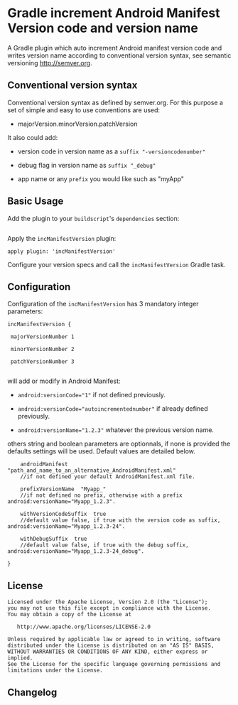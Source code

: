 # Gradle increment Android Manifest Version code and version name

A Gradle plugin which auto increment Android manifest version code and writes version name according to conventional version syntax, see semantic versioning http://semver.org.

## Conventional version syntax

Conventional version syntax as defined by semver.org.
For this purpose a set of simple and easy to use conventions are used:

- majorVersion.minorVersion.patchVersion

It also could add:

- version code in version name as a `suffix "-versioncodenumber"` 

- debug flag in version name as `suffix "_debug"`

- app name or any `prefix` you would like such as "myApp"

## Basic Usage

Add the plugin to your `buildscript`'s `dependencies` section:


```classpath 'com.github.gilleslebrun:git-gradleplugin:0.0.1'
```

Apply the `incManifestVersion` plugin:

```
apply plugin: 'incManifestVersion'
```

Configure your version specs and call the `incManifestVersion` Gradle task.

## Configuration

Configuration of the `incManifestVersion` has 3 mandatory integer parameters:

```
incManifestVersion {

 majorVersionNumber 1  

 minorVersionNumber 2

 patchVersionNumber 3


```
 will add or modify in Android Manifest: 
 
 
 - `android:versionCode="1"` if not defined previously.
 
 - `android:versionCode="autoincrementednumber"` if already defined previously.

 - `android:versionName="1.2.3"` whatever the previous version name.
  
 others string and boolean parameters are optionnals, if none is provided the defaults settings will be used. Default values are detailed below.

``` 
    androidManifest  "path_and_name_to_an_alternative_AndroidManifest.xml"
    //if not defined your default AndroidManifest.xml file.
 
    prefixVersionName  "Myapp_"
    //if not defined no prefix, otherwise with a prefix android:versionName="Myapp_1.2.3".

    withVersionCodeSuffix  true
    //default value false, if true with the version code as suffix, android:versionName="Myapp_1.2.3-24".
    
    withDebugSuffix  true
    //default value false, if true with the debug suffix, android:versionName="Myapp_1.2.3-24_debug".
    
} 
```

## License

    Licensed under the Apache License, Version 2.0 (the "License");
    you may not use this file except in compliance with the License.
    You may obtain a copy of the License at

       http://www.apache.org/licenses/LICENSE-2.0

    Unless required by applicable law or agreed to in writing, software
    distributed under the License is distributed on an "AS IS" BASIS,
    WITHOUT WARRANTIES OR CONDITIONS OF ANY KIND, either express or implied.
    See the License for the specific language governing permissions and
    limitations under the License.

## Changelog
